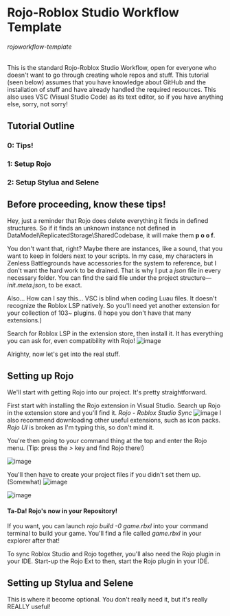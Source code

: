 # Rojo-Roblox Studio Workflow Template
###### rojoworkflow-template
This is the standard Rojo-Roblox Studio Workflow, open for everyone who doesn't want to go through creating whole repos and stuff. This tutorial (seen below) assumes that you have knowledge about GitHub and the installation of stuff and have already handled the required resources. This also uses VSC (Visual Studio Code) as its text editor, so if you have anything else, sorry, not sorry!

## Tutorial Outline
### 0: Tips!
### 1: Setup Rojo
### 2: Setup Stylua and Selene

## Before proceeding, know these tips!
Hey, just a reminder that Rojo does delete everything it finds in defined structures. So if it finds an unknown instance not defined in DataModel\ReplicatedStorage\SharedCodebase, it will make them **p o o f**.

You don't want that, right? Maybe there are instances, like a sound, that you want to keep in folders next to your scripts. In my case, my characters in Zenless Battlegrounds have accessories for the system to reference, but I don't want the hard work to be drained. That is why I put a *json* file in every necessary folder. You can find the said file under the project structure—*init.meta.json*, to be exact.

Also... How can I say this... VSC is blind when coding Luau files. It doesn't recognize the Roblox LSP natively. So you'll need yet another extension for your collection of 103~ plugins. (I hope you don't have that many extensions.)

Search for Roblox LSP in the extension store, then install it. It has everything you can ask for, even compatibility with Rojo!
![image](https://github.com/user-attachments/assets/9cd136ac-1416-4136-a8d1-91434ea8fc2f)

Alrighty, now let's get into the real stuff.

## Setting up Rojo
We'll start with getting Rojo into our project. It's pretty straightforward.

First start with installing the Rojo extension in Visual Studio. Search up Rojo in the extension store and you'll find it. *Rojo - Roblox Studio Sync*
![image](https://github.com/user-attachments/assets/dff681a3-9ec8-4418-b6b1-46d1ffc0bd0e)
I also recommend downloading other useful extensions, such as icon packs. *Rojo UI* is broken as I'm typing this, so don't mind it.


You're then going to your command thing at the top and enter the Rojo menu. (Tip: press the *>* key and find Rojo there!)

![image](https://github.com/user-attachments/assets/254784d2-6c4f-4d17-bbca-5e83c2888f6d)

You'll then have to create your project files if you didn't set them up. (Somewhat)
![image](https://github.com/user-attachments/assets/bc4063d9-e915-4d73-86ad-fbf71513c6e1)

![image](https://github.com/user-attachments/assets/dc5ae77a-3542-447c-b94b-61a75cf908a9)


#### Ta-Da! Rojo's now in your Repository!

If you want, you can launch *rojo build -0 game.rbxl* into your command terminal to build your game. You'll find a file called *game.rbxl* in your explorer after that!

To sync Roblox Studio and Rojo together, you'll also need the Rojo plugin in your IDE. Start-up the Rojo Ext to then, start the Rojo plugin in your IDE.

## Setting up Stylua and Selene
This is where it become optional. You don't really need it, but it's really REALLY useful!
